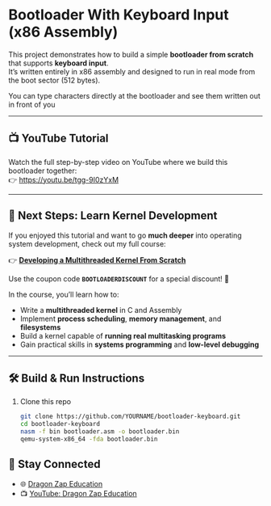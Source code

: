 # Bootloader With Keyboard Input (x86 Assembly)

This project demonstrates how to build a simple **bootloader from scratch** that supports **keyboard input**.  
It’s written entirely in x86 assembly and designed to run in real mode from the boot sector (512 bytes).  

You can type characters directly at the bootloader and see them written out in front of you

---

## 📺 YouTube Tutorial
Watch the full step-by-step video on YouTube where we build this bootloader together:  
👉 https://youtu.be/tgg-9I0zYxM


---

## 🚀 Next Steps: Learn Kernel Development
If you enjoyed this tutorial and want to go **much deeper** into operating system development, check out my full course:  

👉 [**Developing a Multithreaded Kernel From Scratch**](https://dragonzap.com/landing/course/developing-a-multithreaded-kernel-from-scratch?coupon=BOOTLOADERDISCOUNT)  

Use the coupon code **`BOOTLOADERDISCOUNT`** for a special discount! 🎉  

In the course, you’ll learn how to:  
- Write a **multithreaded kernel** in C and Assembly  
- Implement **process scheduling**, **memory management**, and **filesystems**  
- Build a kernel capable of **running real multitasking programs**  
- Gain practical skills in **systems programming** and **low-level debugging**

---

## 🛠️ Build & Run Instructions
1. Clone this repo  
   ```bash
   git clone https://github.com/YOURNAME/bootloader-keyboard.git
   cd bootloader-keyboard
   nasm -f bin bootloader.asm -o bootloader.bin
   qemu-system-x86_64 -fda bootloader.bin
   ```
## 📢 Stay Connected
- 🌐 [Dragon Zap Education](https://dragonzap.com)  
- 📺 [YouTube: Dragon Zap Education](https://www.youtube.com/@dragonzapeducation)  

   

